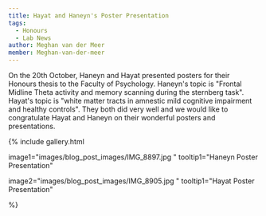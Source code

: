```yaml
---
title: Hayat and Haneyn's Poster Presentation
tags: 
  - Honours
  - Lab News
author: Meghan van der Meer
member: Meghan-van-der-meer
---
```


On the 20th October, Haneyn and Hayat presented posters for their Honours thesis to the Faculty of Psychology. Haneyn's topic is "Frontal Midline Theta activity and memory scanning during the sternberg task". 
Hayat's topic is "white matter tracts in amnestic mild cognitive impairment and healthy controls". 
They both did very well and we would like to congratulate Hayat and Haneyn on their wonderful posters and presentations. 


{%
  include gallery.html

  image1="images/blog_post_images/IMG_8897.jpg "
  tooltip1="Haneyn Poster Presentation"

  image2="images/blog_post_images/IMG_8905.jpg "
  tooltip1="Hayat Poster Presentation"

%}
